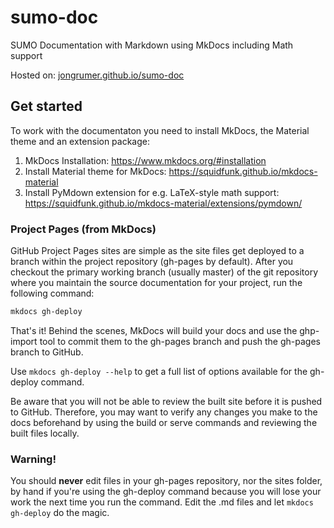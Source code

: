 # sumo-doc
SUMO Documentation with Markdown using MkDocs including Math support

Hosted on: [jongrumer.github.io/sumo-doc](https://jongrumer.github.io/sumo-doc)

## Get started
To work with the documentaton you need to install MkDocs, the Material theme and an extension package:
1. MkDocs Installation: https://www.mkdocs.org/#installation
2. Install Material theme for MkDocs: https://squidfunk.github.io/mkdocs-material
3. Install PyMdown extension for e.g. LaTeX-style math support: https://squidfunk.github.io/mkdocs-material/extensions/pymdown/

### Project Pages (from MkDocs)
GitHub Project Pages sites are simple as the site files get deployed to a branch within the project repository (gh-pages by default). After you checkout the primary working branch (usually master) of the git repository where you maintain the source documentation for your project, run the following command:

``` bash
mkdocs gh-deploy
```

That's it! Behind the scenes, MkDocs will build your docs and use the ghp-import tool to commit them to the gh-pages branch and push the gh-pages branch to GitHub.

Use ```mkdocs gh-deploy --help``` to get a full list of options available for the gh-deploy command.

Be aware that you will not be able to review the built site before it is pushed to GitHub. Therefore, you may want to verify any changes you make to the docs beforehand by using the build or serve commands and reviewing the built files locally.

### Warning!
You should **never** edit files in your gh-pages repository, nor the sites folder, by hand if you're using the gh-deploy command because you will lose your work the next time you run the command. Edit the .md files and let ```mkdocs gh-deploy``` do the magic.
